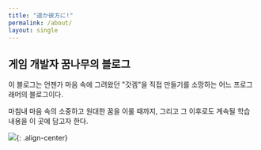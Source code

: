 ```yaml
---
title: "遥か彼方に!"
permalink: /about/
layout: single
---
```


## 게임 개발자 꿈나무의 블로그

이 블로그는 언젠가 마음 속에 그려왔던 "갓겜"을 직접 만들기를 소망하는 어느 프로그래머의 블로그이다.

마침내 마음 속의 소중하고 원대한 꿈을 이룰 때까지, 그리고 그 이후로도 계속될 학습 내용을 이 곳에 담고자 한다.

![](https://github.com/everjaewon/everjaewon.github.io/assets/images/champion.gif){: .align-center}
